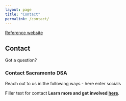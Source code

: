 ```yaml
---
layout: page
title: "Contact"
permalink: /contact/
---
```


<a href="https://sacdsa.org/contact/" target ="_blank" rel="noreferrer noopener">Reference website</a>

<h2>Contact</h2>
Got a question?

<h3>Contact Sacramento DSA</h3>

Reach out to us in the following ways
    - here enter socials

Filler text for contact
**Learn more and get involved [here](../get-involved/).**
